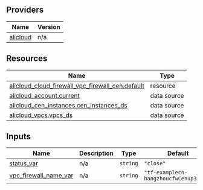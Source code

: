 <!-- BEGIN_TF_DOCS -->
## Providers

| Name | Version |
|------|---------|
| <a name="provider_alicloud"></a> [alicloud](#provider\_alicloud) | n/a |

## Resources

| Name | Type |
|------|------|
| [alicloud_cloud_firewall_vpc_firewall_cen.default](https://registry.terraform.io/providers/hashicorp/alicloud/latest/docs/resources/cloud_firewall_vpc_firewall_cen) | resource |
| [alicloud_account.current](https://registry.terraform.io/providers/hashicorp/alicloud/latest/docs/data-sources/account) | data source |
| [alicloud_cen_instances.cen_instances_ds](https://registry.terraform.io/providers/hashicorp/alicloud/latest/docs/data-sources/cen_instances) | data source |
| [alicloud_vpcs.vpcs_ds](https://registry.terraform.io/providers/hashicorp/alicloud/latest/docs/data-sources/vpcs) | data source |

## Inputs

| Name | Description | Type | Default | Required |
|------|-------------|------|---------|:--------:|
| <a name="input_status_var"></a> [status\_var](#input\_status\_var) | n/a | `string` | `"close"` | no |
| <a name="input_vpc_firewall_name_var"></a> [vpc\_firewall\_name\_var](#input\_vpc\_firewall\_name\_var) | n/a | `string` | `"tf-examplecn-hangzhoucfwCenup30773"` | no |
<!-- END_TF_DOCS -->    